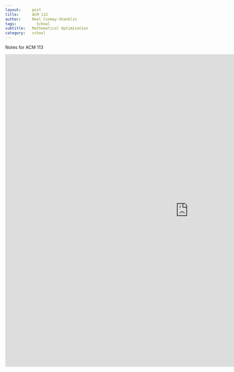 ```yaml
---
layout:     post
title:      ACM 113
author:     Noel Csomay-Shanklin
tags: 		  School 
subtitle:  	Mathematical Optimization
category:   school
---
```

Notes for ACM 113
<iframe width="1170" height="1000" src="https://noelc-s.github.io/website/img/ACM_113_Notes.pdf" frameborder="0" allowfullscreen></iframe>
